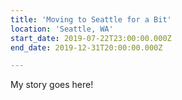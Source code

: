 ```yaml
---
title: 'Moving to Seattle for a Bit'
location: 'Seattle, WA'
start_date: 2019-07-22T23:00:00.000Z
end_date: 2019-12-31T20:00:00.000Z

---
```

My story goes here!
